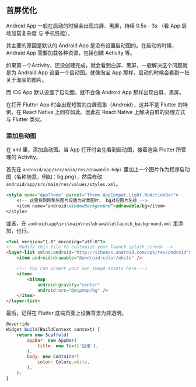 
## 首屏优化
Android App 一般在启动的时候会出现白屏、黑屏，持续 0.5s - 3s （看 App 启动加载复杂度 与 手机性能）。

其主要的原因是默认的 Andraid App 是没有设置启动图的。在启动的时候，Andraid App 需要加载各种资源，包括创建 Activity 等。

如果第一个Activity，还没创建完成，就会看到白屏、黑屏，一般解决这个问题就是为 Andraid App 设置一个启动图。就像淘宝 App 那样，启动的时候会看到一张关于淘宝的图片。

而 IOS App 默认设置了启动图，就不会像 Android App 那样出现白屏、黑屏。

在打开 Flutter App 时会出现短暂的白屏现象（Android），这并不是 Flutter 的特例，在 React Native 上同样如此。因此在 React Native 上解决白屏的处理方式与 Flutter 类似。

### 添加启动图
在 xml 里，添加启动图。当 App 打开时会先看到启动图，接着渲染 Flutter 所管理的 Activity。


首先在 `android/app/src/main/res/drawable-hdpi` 里加上一个图片作为程序启动图（名称随意，例如：bg.png），然后修改 `android/app/src/main/res/values/styles.xml`。

```html
<style name="AppTheme" parent="Theme.AppCompat.Light.NoActionBar">
    <!-- 这里将刚刚那张图片设置为背景图片， bg对应图片名称 -->
    <item name="android:windowBackground">@drawable/bg</item>
</style>
```

或者，在 `android\app\src\main\res\drawable\launch_background.xml` 里添加，也行。

```html
<?xml version="1.0" encoding="utf-8"?>
<!-- Modify this file to customize your launch splash screen -->
<layer-list xmlns:android="http://schemas.android.com/apk/res/android">
    <item android:drawable="@android:color/white" />

    <!-- You can insert your own image assets here -->
    <item>
        <bitmap
            android:gravity="center"
            android:src="@mipmap/bg" />
    </item>
</layer-list>
```

最后，记得在 Flutter 底端页面上设置背景为非透明。

```js
@override
Widget build(BuildContext context) {
    return new Scaffold(
        appBar: new AppBar(
            title: new Text('应用'),
        ),
        body: new Container(
            color: Colors.white,
        ),
    );
}
```




